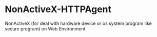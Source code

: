 # NonActiveX-HTTPAgent
NonActiveX (for deal with hardware device or os system program like secure program) on Web Environment
